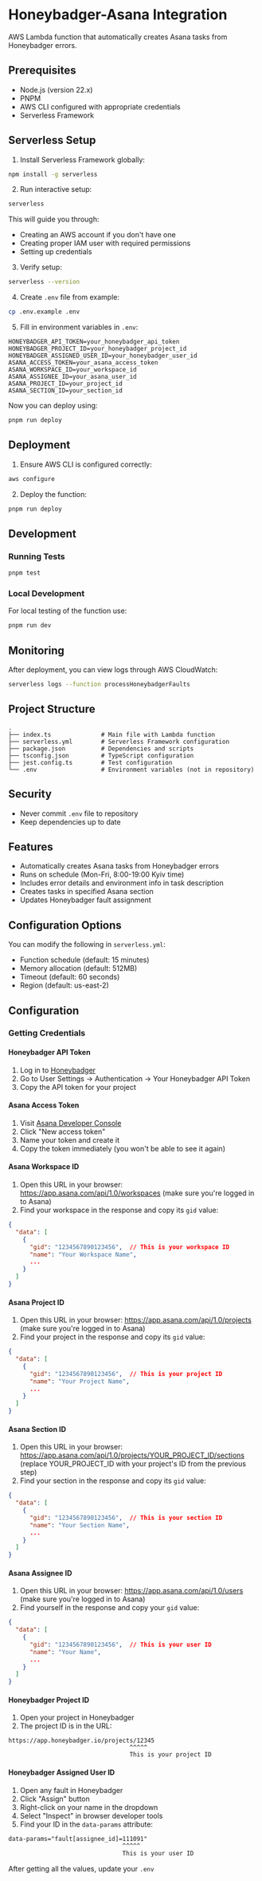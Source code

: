 # Honeybadger-Asana Integration

AWS Lambda function that automatically creates Asana tasks from Honeybadger errors.

## Prerequisites

- Node.js (version 22.x)
- PNPM
- AWS CLI configured with appropriate credentials
- Serverless Framework

## Serverless Setup

1. Install Serverless Framework globally:
```bash
npm install -g serverless
```

2. Run interactive setup:
```bash
serverless
```
This will guide you through:
- Creating an AWS account if you don't have one
- Creating proper IAM user with required permissions
- Setting up credentials

3. Verify setup:
```bash
serverless --version
```

4. Create `.env` file from example:
```bash
cp .env.example .env
```

5. Fill in environment variables in `.env`:
```env
HONEYBADGER_API_TOKEN=your_honeybadger_api_token
HONEYBADGER_PROJECT_ID=your_honeybadger_project_id
HONEYBADGER_ASSIGNED_USER_ID=your_honeybadger_user_id
ASANA_ACCESS_TOKEN=your_asana_access_token
ASANA_WORKSPACE_ID=your_workspace_id
ASANA_ASSIGNEE_ID=your_asana_user_id
ASANA_PROJECT_ID=your_project_id
ASANA_SECTION_ID=your_section_id
```

Now you can deploy using:
```bash
pnpm run deploy
```

## Deployment

1. Ensure AWS CLI is configured correctly:
```bash
aws configure
```

2. Deploy the function:
```bash
pnpm run deploy
```

## Development

### Running Tests
```bash
pnpm test
```

### Local Development
For local testing of the function use:
```bash
pnpm run dev
```

## Monitoring

After deployment, you can view logs through AWS CloudWatch:
```bash
serverless logs --function processHoneybadgerFaults
```

## Project Structure

```
.
├── index.ts              # Main file with Lambda function
├── serverless.yml        # Serverless Framework configuration
├── package.json          # Dependencies and scripts
├── tsconfig.json         # TypeScript configuration
├── jest.config.ts        # Test configuration
└── .env                  # Environment variables (not in repository)
```

## Security

- Never commit `.env` file to repository
- Keep dependencies up to date

## Features

- Automatically creates Asana tasks from Honeybadger errors
- Runs on schedule (Mon-Fri, 8:00-19:00 Kyiv time)
- Includes error details and environment info in task description
- Creates tasks in specified Asana section
- Updates Honeybadger fault assignment

## Configuration Options

You can modify the following in `serverless.yml`:
- Function schedule (default: 15 minutes)
- Memory allocation (default: 512MB)
- Timeout (default: 60 seconds)
- Region (default: us-east-2)

## Configuration

### Getting Credentials

#### Honeybadger API Token
1. Log in to [Honeybadger](https://app.honeybadger.io)
2. Go to User Settings → Authentication → Your Honeybadger API Token
3. Copy the API token for your project

#### Asana Access Token
1. Visit [Asana Developer Console](https://app.asana.com/0/developer-console)
2. Click "New access token"
3. Name your token and create it
4. Copy the token immediately (you won't be able to see it again)

#### Asana Workspace ID
1. Open this URL in your browser: https://app.asana.com/api/1.0/workspaces
   (make sure you're logged in to Asana)
2. Find your workspace in the response and copy its `gid` value:
```json
{
  "data": [
    {
      "gid": "1234567890123456",  // This is your workspace ID
      "name": "Your Workspace Name",
      ...
    }
  ]
}
```

#### Asana Project ID
1. Open this URL in your browser: https://app.asana.com/api/1.0/projects
   (make sure you're logged in to Asana)
2. Find your project in the response and copy its `gid` value:
```json
{
  "data": [
    {
      "gid": "1234567890123456",  // This is your project ID
      "name": "Your Project Name",
      ...
    }
  ]
}
```

#### Asana Section ID
1. Open this URL in your browser: https://app.asana.com/api/1.0/projects/YOUR_PROJECT_ID/sections
   (replace YOUR_PROJECT_ID with your project's ID from the previous step)
2. Find your section in the response and copy its `gid` value:
```json
{
  "data": [
    {
      "gid": "1234567890123456",  // This is your section ID
      "name": "Your Section Name",
      ...
    }
  ]
}
```

#### Asana Assignee ID
1. Open this URL in your browser: https://app.asana.com/api/1.0/users
   (make sure you're logged in to Asana)
2. Find yourself in the response and copy your `gid` value:
```json
{
  "data": [
    {
      "gid": "1234567890123456",  // This is your user ID
      "name": "Your Name",
      ...
    }
  ]
}
```

#### Honeybadger Project ID
1. Open your project in Honeybadger
2. The project ID is in the URL:
```
https://app.honeybadger.io/projects/12345
                                  ^^^^^
                                  This is your project ID
```

#### Honeybadger Assigned User ID
1. Open any fault in Honeybadger
2. Click "Assign" button
3. Right-click on your name in the dropdown
4. Select "Inspect" in browser developer tools
5. Find your ID in the `data-params` attribute:
```html
data-params="fault[assignee_id]=111091"
                                ^^^^^
                                This is your user ID
```

After getting all the values, update your `.env`